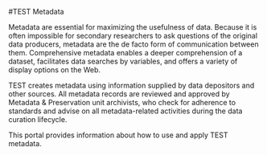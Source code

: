 #TEST Metadata

Metadata are essential for maximizing the usefulness of data. Because it is often impossible for secondary researchers to ask questions of the original data producers, metadata are the de facto form of communication between them. Comprehensive metadata enables a deeper comprehension of a dataset, facilitates data searches by variables, and offers a variety of display options on the Web.

TEST creates metadata using information supplied by data depositors and other sources.  All metadata records are reviewed and approved by Metadata & Preservation unit archivists, who check for adherence to standards and advise on all metadata-related activities during the data curation lifecycle.

This portal provides information about how to use and apply TEST metadata.
